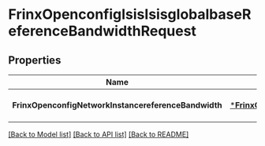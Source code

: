 # FrinxOpenconfigIsisIsisglobalbaseReferenceBandwidthRequest

## Properties
Name | Type | Description | Notes
------------ | ------------- | ------------- | -------------
**FrinxOpenconfigNetworkInstancereferenceBandwidth** | [***FrinxOpenconfigIsisIsisglobalbaseReferenceBandwidth**](frinx.openconfig.isis.isisglobalbase.ReferenceBandwidth.md) |  | [optional] [default to null]

[[Back to Model list]](../README.md#documentation-for-models) [[Back to API list]](../README.md#documentation-for-api-endpoints) [[Back to README]](../README.md)


